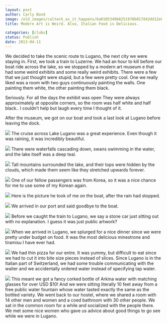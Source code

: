 ```yaml
---
layout: post
author: Carly Bond
image: /old_images/caltech_as_it_happens/6a0105349b8251970b017d42dd12e0970c.jpg
title: Modern Art is Weird. Also, Italian Food is Delicious.

categories: [clubs]
status: Publish
date: 2013-04-11
---
```


We decided to take
the scenic route to Lugano, the next city we were staying in. First, we took a
train to Luzerne. We had an hour to kill before our boat ride across the lake,
so we stopped by a modern art museum e that had some weird exhibits and some
really weird exhibits. There were a few that we just thought were stupid, but a
few were pretty cool. One we really liked was a room with two guys continuously
painting the walls. One painting them white, the other painting them black.

Seriously. For all the days the exhibit was open They were always approximately
at opposite corners, so the room was half white and half black.. I couldn’t
help but laugh every time I thought of it.

After the museum, we
got on our boat and took a last look at Lugano before leaving the dock. 


![](/old_images/caltech_as_it_happens/6a0105349b8251970b017d42dd1419970c.jpg)
The cruise across
Lake Lugano was a great experience. Even though it was raining, it was
incredibly beautiful. 


![](/old_images/caltech_as_it_happens/6a0105349b8251970b017c38adfeee970b.jpg)
There were waterfalls cascading down, swans swimming in
the water, and the lake itself was a deep teal.


![](/old_images/caltech_as_it_happens/6a0105349b8251970b017d42dd167b970c.jpg)
Tall mountains
surrounded the lake, and their tops were hidden by the clouds, which made them
seem like they stretched upwards forever. 


![](/old_images/caltech_as_it_happens/6a0105349b8251970b017d42dd16fa970c.jpg)
One of our fellow
passengers was from Korea, so it was a nice chance for me to use some of my
Korean again. 


![](/old_images/caltech_as_it_happens/6a0105349b8251970b017d42dd193a970c.jpg)
Here is the picture
he took of me on the boat, after the rain had stopped.


![](/old_images/caltech_as_it_happens/6a0105349b8251970b017c38ae032e970b.jpg)
We arrived in our
port and said goodbye to the boat. 


![](/old_images/caltech_as_it_happens/6a0105349b8251970b017d42dd1b49970c.jpg)
Before we caught the
train to Lugano, we say a stone car just sitting out with no explanation. I
guess it was just public artwork?

![](/old_images/caltech_as_it_happens/6a0105349b8251970b017d42dd1bc4970c.jpg)
When we arrived in
Lugano, we splurged for a nice dinner since we were pretty under budget on
food. It was the most delicious minestrone and tiramisu I have ever had. 


![](/old_images/caltech_as_it_happens/6a0105349b8251970b017c38ae05f7970b.jpg)
We had
thin pizza for our entre. It was yummy, but difficult to eat since we had to
cut it into bite size pieces instead of slices. Since Lugano is in the Italian
part of Switzerland, we had some trouble communicating with the waiter and we
accidentally ordered water instead of specifying tap water. 


![](/old_images/caltech_as_it_happens/6a0105349b8251970b017eea516921970d.jpg)
This meant we got a
fancy corked bottle of Arkina water with matching glasses for over USD $10! And
we were sitting literally 10 feet away from a free public water fountain whose
water tasted exactly the same as the bottled variety. We went back to our
hostel, where we shared a room with 14 other men and women and a coed bathroom
with 30 other people. We sat in the common room for a while and socialized with
the people there. We met some nice women who gave us advice about good things
to go see while we were in Lugano.

